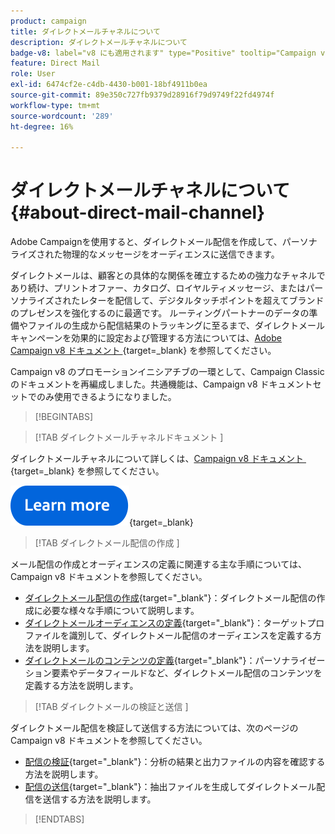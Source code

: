 ```yaml
---
product: campaign
title: ダイレクトメールチャネルについて
description: ダイレクトメールチャネルについて
badge-v8: label="v8 にも適用されます" type="Positive" tooltip="Campaign v8 にも適用されます"
feature: Direct Mail
role: User
exl-id: 6474cf2e-c4db-4430-b001-18bf4911b0ea
source-git-commit: 89e350c727fb9379d28916f79d9749f22fd4974f
workflow-type: tm+mt
source-wordcount: '289'
ht-degree: 16%

---
```



# ダイレクトメールチャネルについて{#about-direct-mail-channel}

Adobe Campaignを使用すると、ダイレクトメール配信を作成して、パーソナライズされた物理的なメッセージをオーディエンスに送信できます。

ダイレクトメールは、顧客との具体的な関係を確立するための強力なチャネルであり続け、プリントオファー、カタログ、ロイヤルティメッセージ、またはパーソナライズされたレターを配信して、デジタルタッチポイントを超えてブランドのプレゼンスを強化するのに最適です。 ルーティングパートナーのデータの準備やファイルの生成から配信結果のトラッキングに至るまで、ダイレクトメールキャンペーンを効果的に設定および管理する方法については、[Adobe Campaign v8 ドキュメント &#x200B;](https://experienceleague.adobe.com/docs/campaign/campaign-v8/send/direct-mail.html?lang=ja){target=_blank} を参照してください。

Campaign v8 のプロモーションイニシアチブの一環として、Campaign Classic のドキュメントを再編成しました。共通機能は、Campaign v8 ドキュメントセットでのみ使用できるようになりました。

>[!BEGINTABS]

>[!TAB  ダイレクトメールチャネルドキュメント ]

ダイレクトメールチャネルについて詳しくは、[Campaign v8 ドキュメント &#x200B;](https://experienceleague.adobe.com/docs/campaign/campaign-v8/send/direct-mail.html?lang=ja){target=_blank} を参照してください。


[![画像](../../assets/do-not-localize/learn-more-button.svg)](https://experienceleague.adobe.com/docs/campaign/campaign-v8/send/direct-mail.html?lang=ja){target=_blank}


>[!TAB  ダイレクトメール配信の作成 ]

メール配信の作成とオーディエンスの定義に関連する主な手順については、Campaign v8 ドキュメントを参照してください。

* [&#x200B; ダイレクトメール配信の作成 &#x200B;](https://experienceleague.adobe.com/docs/campaign/campaign-v8/send/direct-mail.html?lang=ja#creating-a-direct-mail-delivery){target="_blank"}：ダイレクトメール配信の作成に必要な様々な手順について説明します。
* [&#x200B; ダイレクトメールオーディエンスの定義 &#x200B;](https://experienceleague.adobe.com/docs/campaign/campaign-v8/send/direct-mail.html?lang=ja#creating-a-direct-mail-delivery?lang=ja#defining-the-direct-mail-audience){target="_blank"}：ターゲットプロファイルを識別して、ダイレクトメール配信のオーディエンスを定義する方法を説明します。
* [&#x200B; ダイレクトメールのコンテンツの定義 &#x200B;](https://experienceleague.adobe.com/docs/campaign/campaign-v8/send/direct-mail.html?lang=ja#creating-a-direct-mail-delivery?lang=ja#defining-the-direct-mail-content){target="_blank"}：パーソナライゼーション要素やデータフィールドなど、ダイレクトメール配信のコンテンツを定義する方法を説明します。

>[!TAB  ダイレクトメールの検証と送信 ]

ダイレクトメール配信を検証して送信する方法については、次のページの Campaign v8 ドキュメントを参照してください。

* [&#x200B; 配信の検証 &#x200B;](https://experienceleague.adobe.com/docs/campaign/campaign-v8/send/direct-mail.html?lang=ja#creating-a-direct-mail-delivery?lang=ja#defining-the-direct-mail-content){target="_blank"}：分析の結果と出力ファイルの内容を確認する方法を説明します。
* [&#x200B; 配信の送信 &#x200B;](https://experienceleague.adobe.com/docs/campaign/campaign-v8/send/direct-mail.html?lang=ja#creating-a-direct-mail-delivery?lang=ja#defining-the-direct-mail-content){target="_blank"}：抽出ファイルを生成してダイレクトメール配信を送信する方法を説明します。



>[!ENDTABS]